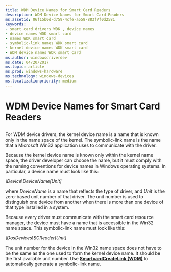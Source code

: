 ```yaml
---
title: WDM Device Names for Smart Card Readers
description: WDM Device Names for Smart Card Readers
ms.assetid: 06f15b0d-d759-4cfe-a558-883f7f0d2581
keywords:
- smart card drivers WDK , device names
- device names WDK smart card
- names WDK smart card
- symbolic-link names WDK smart card
- kernel device names WDK smart card
- WDM device names WDK smart card
ms.author: windowsdriverdev
ms.date: 04/20/2017
ms.topic: article
ms.prod: windows-hardware
ms.technology: windows-devices
ms.localizationpriority: medium
---
```


# WDM Device Names for Smart Card Readers


## <span id="_ntovr_wdm_device_names_for_smart_card_readers"></span><span id="_NTOVR_WDM_DEVICE_NAMES_FOR_SMART_CARD_READERS"></span>


For WDM device drivers, the kernel device name is a name that is known only in the name space of the kernel. The symbolic-link name is the name that a Microsoft Win32 application uses to communicate with the driver.

Because the kernel device name is known only within the kernel name space, the driver developer can choose the name, but it must comply with the naming conventions for device names in Windows operating systems. In particular, a device name must look like this:

*\\Device\\DeviceName\[Unit\]*

where *DeviceName* is a name that reflects the type of driver, and *Unit* is the zero-based unit number of that driver. The unit number is used to distinguish one device from another when there is more than one device of that type installed in a system.

Because every driver must communicate with the smart card resource manager, the device must have a name that is accessible in the Win32 name space. This symbolic-link name must look like this:

*\\DosDevices\\SCReader\[Unit\]*

The unit number for the device in the Win32 name space does not have to be the same as the one used to form the kernel device name. It should be the first available unit number. Use [**SmartcardCreateLink (WDM)**](https://msdn.microsoft.com/library/windows/hardware/ff548935) to automatically generate a symbolic-link name.

 

 





